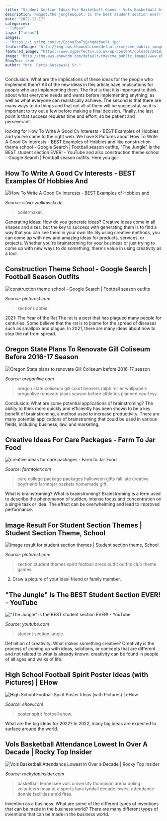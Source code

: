 ```yaml
---
title: "Student Section Ideas For Basketball Games - Vols Basketball Attendance Lowest In Over A Decade"
description: "&quot;the jungle&quot; is the best student section ever!"
date: "2022-12-17"
categories:
- "ideas"
tags: ["ideas"]
images:
- "https://i.ytimg.com/vi/Epjnq7baTsQ/hqdefault.jpg"
featuredImage: "http://img-aws.ehowcdn.com/default/cme/cme_public_images/www_ehow_com/photos.demandstudios.com/getty/article/155/117/827950_XS.jpg"
featured_image: "https://www.myperfectcv.co.uk/wp-content/uploads/2018/08/cv-sample-with-interests.jpg"
image: "http://img-aws.ehowcdn.com/default/cme/cme_public_images/www_ehow_com/photos.demandstudios.com/getty/article/155/117/827950_XS.jpg"
ShowToc: true
author: "Mrs. Retta Gutkowski Sr."
---
```



Conclusion: What are the implications of these ideas for the people who implement them?
All of the new ideas in this article have implications for people who are Implementing them. The first is that it is important to think about what everyone needs and wants before implementing anything, as well as what everyone can realistically achieve. The second is that there are many ways to do things and that not all of them will be successful, so it is important to try out a few before making a final decision. Finally, the last point is that success requires time and effort, so be patient and perseverant.

	

		
looking for How To Write A Good Cv Interests - BEST Examples of Hobbies and you've came to the right web. We have 8 Pictures about How To Write A Good Cv Interests - BEST Examples of Hobbies and like construction theme school - Google Search | Football season outfits, &quot;The Jungle&quot; is the BEST student section EVER! - YouTube and also construction theme school - Google Search | Football season outfits. Here you go:
		
    
## How To Write A Good Cv Interests - BEST Examples Of Hobbies And

<img loading=lazy src="https://www.myperfectcv.co.uk/wp-content/uploads/2018/08/cv-sample-with-interests.jpg" onerror="this.onerror=null;this.src='https://tse2.mm.bing.net/th?id=OIP._KXNbK-rMUSBAqiTrVc0NwHaK8&amp;pid=15.1';" alt="How To Write A Good Cv Interests - BEST Examples of Hobbies and">

_Source: silvia-ziolkowski.de_

>boilermaker. 

	

Generating ideas: How do you generate ideas?
Creative ideas come in all shapes and sizes, but the key to success with generating them is to find a way that you can see them in your own life. By using creative methods, you can come up with new and amazing ideas for products, services, or projects. Whether you're brainstorming for your business or just trying to come up with new ways to do something, there's value in using creativity as a tool.

    
## Construction Theme School - Google Search | Football Season Outfits

<img loading=lazy src="https://i.pinimg.com/originals/3b/1d/83/3b1d835334893908e4bbb358482a0af7.jpg" onerror="this.onerror=null;this.src='https://tse2.mm.bing.net/th?id=OIP.S4ZR12_r8G_QQMlBDGQFNgHaJ4&amp;pid=15.1';" alt="construction theme school - Google Search | Football season outfits">

_Source: pinterest.com_

>sections abbie. 

	

2021: The Year of the Rat
The rat is a pest that has plagued many people for centuries. Some believe that the rat is to blame for the spread of diseases such as smallpox and plague. In 2021, there are many ideas about how to stop the rat from spread.

    
## Oregon State Plans To Renovate Gill Coliseum Before 2016-17 Season

<img loading=lazy src="http://media.oregonlive.com/beavers_impact/photo/ralph-miller-court1920x1080jpg-8535fc29798ccff0.jpg" onerror="this.onerror=null;this.src='https://tse3.mm.bing.net/th?id=OIP.xDeNCnSXIwVztz50JoBp8AHaEK&amp;pid=15.1';" alt="Oregon State plans to renovate Gill Coliseum before 2016-17 season">

_Source: oregonlive.com_

>oregon state coliseum gill court beavers ralph miller wallpapers oregonlive renovate plans season before athletics planned courtesy. 

	

Conclusion: What are some potential applications of brainstroming?
The ability to think more quickly and efficiently has been shown to be a key benefit of brainstroming, a method used to increase productivity. There are many potential applications of brainstroming that could be used in various fields, including business, law, and marketing.

    
## Creative Ideas For Care Packages - Farm To Jar Food

<img loading=lazy src="https://farmtojar.com/wp-content/uploads/2012/10/college-care-package-for-the-girl-late-fall-halloween.jpg" onerror="this.onerror=null;this.src='https://tse2.mm.bing.net/th?id=OIP.OTYDQ1cl61EfMuLvhnj-MwHaGH&amp;pid=15.1';" alt="creative ideas for care packages - Farm to Jar Food">

_Source: farmtojar.com_

>care college package packages halloween gifts fall late creative boyfriend farmtojar baskets homemade gift. 

	

What is brainstroming?
What is brainstroming? Brainstroming is a term used to describe the phenomenon of sudden, intense focus and concentration on a single task or idea. The effect can be overwhelming and lead to improved performance.

    
## Image Result For Student Section Themes | Student Section Theme, School

<img loading=lazy src="https://i.pinimg.com/736x/fe/c0/a2/fec0a252a763fbaaaa431fd4886a7f07--student-section-themes-pep-club.jpg" onerror="this.onerror=null;this.src='https://tse2.mm.bing.net/th?id=OIP.TEtHRfINsFQpK-2BtDBTywHaFj&amp;pid=15.1';" alt="Image result for student section themes | Student section theme, School">

_Source: pinterest.com_

>section student themes spirit football dress outfit outfits club theme games. 

	

2. Draw a picture of your ideal friend or family member.

    
## &quot;The Jungle&quot; Is The BEST Student Section EVER! - YouTube

<img loading=lazy src="https://i.ytimg.com/vi/Epjnq7baTsQ/hqdefault.jpg" onerror="this.onerror=null;this.src='https://tse4.mm.bing.net/th?id=OIP.5lpKdsQ894LUO4TmA0FhhQEsDh&amp;pid=15.1';" alt="&quot;The Jungle&quot; is the BEST student section EVER! - YouTube">

_Source: youtube.com_

>student section jungle. 

	

Definition of creativity: What makes something creative?
Creativity is the process of coming up with ideas, solutions, or concepts that are different and not related to what is already known. creativity can be found in people of all ages and walks of life.

    
## High School Football Spirit Poster Ideas (with Pictures) | EHow

<img loading=lazy src="http://img-aws.ehowcdn.com/default/cme/cme_public_images/www_ehow_com/photos.demandstudios.com/getty/article/155/117/827950_XS.jpg" onerror="this.onerror=null;this.src='https://tse3.mm.bing.net/th?id=OIP.Dsjphmg5l3lHotuWqOZi_gAAAA&amp;pid=15.1';" alt="High School Football Spirit Poster Ideas (with Pictures) | eHow">

_Source: ehow.com_

>poster spirit football ehow. 

	

What are the big ideas for 2022?
In 2022, many big ideas are expected to surface around the world.

    
## Vols Basketball Attendance Lowest In Over A Decade | Rocky Top Insider

<img loading=lazy src="https://www.rockytopinsider.com/wp-content/uploads/2014/09/thompson-boling1.jpg" onerror="this.onerror=null;this.src='https://tse1.mm.bing.net/th?id=OIP.M6TM7WxZ1SW-vVh1hTbNGgHaC8&amp;pid=15.1';" alt="Vols Basketball Attendance Lowest In Over a Decade | Rocky Top Insider">

_Source: rockytopinsider.com_

>basketball tennessee vols university thompson arena boling volunteers ncaa ut utsports fans tyndall decade lowest attendance donnie facilities amid fires. 

	

Invention as a business: What are some of the different types of inventions that can be made in the business world?
There are many different types of inventions that can be made in the business world.

